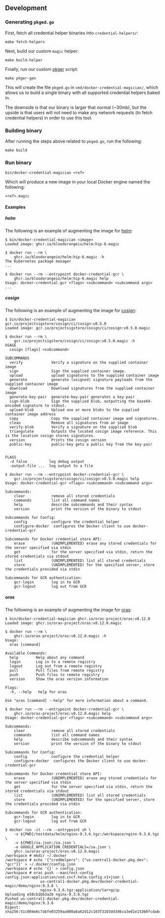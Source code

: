 ## Development

### Generating `pkged.go`

First, fetch all credential helper binaries into `credential-helpers/`:

```
make fetch-helpers
```

Next, build our custom `magic` helper:

```
make build-helper
```

Finally, run our custom [pkger](https://github.com/markbates/pkger) script:

```
make pkger-gen
```

This will create the file `pkged.go` in `cmd/docker-credential-magician/`, which
allows us to build a single binary with all supported credential helpers baked in.

The downside is that our binary is larger that normal (~30mb), but the upside
is that users will not need to make any network requests (to fetch credential helpers)
in order to use this tool.

### Building binary

After running the steps above related to `pkged.go`,
run the following:

```
make build
```

### Run binary

```
bin/docker-credential-magician <ref>
```

Which will produce a new image in your local Docker engine named the following:

```
<ref>.magic
```

#### Examples

##### helm

The following is an example of augmenting the image for [helm](https://github.com/helm/helm):

```
$ bin/docker-credential-magician <image>
Loaded image: ghcr.io/bloodorangeio/helm:hip-6.magic
```

```
$ docker run --rm \
    ghcr.io/bloodorangeio/helm:hip-6.magic -h
The Kubernetes package manager
...
```

```
$ docker run --rm --entrypoint docker-credential-gcr \
    ghcr.io/bloodorangeio/helm:hip-6.magic help
Usage: docker-credential-gcr <flags> <subcommand> <subcommand args>
...
```

##### cosign

The following is an example of augmenting the image for [cosign](https://github.com/sigstore/cosign):

```
$ bin/docker-credential-magician gcr.io/projectsigstore/cosign/ci/cosign:v0.5.0
Loaded image: gcr.io/projectsigstore/cosign/ci/cosign:v0.5.0.magic
```

```
$ docker run --rm \
    gcr.io/projectsigstore/cosign/ci/cosign:v0.5.0.magic -h
USAGE
  cosign [flags] <subcommand>

SUBCOMMANDS
  verify             Verify a signature on the supplied container image
  sign               Sign the supplied container image.
  upload             upload signatures to the supplied container image
  generate           generate (usigned) signature payloads from the supplied container image
  download           Download signatures from the supplied container image
  generate-key-pair  generate-key-pair generates a key-pair
  sign-blob          Sign the supplied blob, outputting the base64-encoded signature to stdout.
  upload-blob        Upload one or more blobs to the supplied container image address
  copy               Copy the supplied container image and signatures.
  clean              Remove all signatures from an image
  verify-blob        Verify a signature on the supplied blob
  triangulate        Outputs the located cosign image reference. This is the location cosign stores signatures.
  version            Prints the cosign version
  public-key         public-key gets a public key from the key-pair


FLAGS
  -d false          log debug output
  -output-file ...  log output to a file
```

```
$ docker run --rm --entrypoint docker-credential-gcr \
    gcr.io/projectsigstore/cosign/ci/cosign:v0.5.0.magic help
Usage: docker-credential-gcr <flags> <subcommand> <subcommand args>

Subcommands:
	clear            remove all stored credentials
	commands         list all command names
	help             describe subcommands and their syntax
	version          print the version of the binary to stdout

Subcommands for Config:
	config           configure the credential helper
	configure-docker  configures the Docker client to use docker-credential-gcr

Subcommands for Docker credential store API:
	erase            (UNIMPLEMENTED) erase any stored credentials for the server specified via stdin
	get              for the server specified via stdin, return the stored credentials via stdout
	list             (UNIMPLEMENTED) list all stored credentials
	store            (UNIMPLEMENTED) for the specified server, store the credentials provided via stdin

Subcommands for GCR authentication:
	gcr-login        log in to GCR
	gcr-logout       log out from GCR

```

##### oras

The following is an example of augmenting the image for [oras](https://github.com/oras-project/oras):

```
$ bin/docker-credential-magician ghcr.io/oras-project/oras:v0.12.0
Loaded image: ghcr.io/oras-project/oras:v0.12.0.magic
```

```
$ docker run --rm \
    ghcr.io/oras-project/oras:v0.12.0.magic -h
Usage:
  oras [command]

Available Commands:
  help        Help about any command
  login       Log in to a remote registry
  logout      Log out from a remote registry
  pull        Pull files from remote registry
  push        Push files to remote registry
  version     Show the oras version information

Flags:
  -h, --help   help for oras

Use "oras [command] --help" for more information about a command.
```

```
$ docker run --rm --entrypoint docker-credential-gcr \
    ghcr.io/oras-project/oras:v0.12.0.magic help
Usage: docker-credential-gcr <flags> <subcommand> <subcommand args>

Subcommands:
	clear            remove all stored credentials
	commands         list all command names
	help             describe subcommands and their syntax
	version          print the version of the binary to stdout

Subcommands for Config:
	config           configure the credential helper
	configure-docker  configures the Docker client to use docker-credential-gcr

Subcommands for Docker credential store API:
	erase            (UNIMPLEMENTED) erase any stored credentials for the server specified via stdin
	get              for the server specified via stdin, return the stored credentials via stdout
	list             (UNIMPLEMENTED) list all stored credentials
	store            (UNIMPLEMENTED) for the specified server, store the credentials provided via stdin

Subcommands for GCR authentication:
	gcr-login        log in to GCR
	gcr-logout       log out from GCR

```

```
$ docker run -it --rm --entrypoint sh \
    -v ${PWD}/testdata/helm/nginx-9.3.6.tgz:/workspace/nginx-9.3.6.tgz \
    -v ${PWD}/sa.json:/sa.json \
    -e GOOGLE_APPLICATION_CREDENTIALS=/sa.json \
    ghcr.io/oras-project/oras:v0.12.0.magic
/workspace # mkdir ~/.docker
/workspace # echo '{"credHelpers": {"us-central1-docker.pkg.dev": "gcr"}}' > ~/.docker/config.json
/workspace # echo '{}' > config.json
/workspace # oras push --manifest-config config.json:application/vnd.cncf.helm.config.v1+json \
                us-central1-docker.pkg.dev/docker-credential-magic/demo/nginx:9.3.6 \
                nginx-9.3.6.tgz:application/tar+gzip
Uploading e58cb1bb3a26 nginx-9.3.6.tgz
Pushed us-central1-docker.pkg.dev/docker-credential-magic/demo/nginx:9.3.6
Digest: sha256:51c004e6c7abfe03259aa900a8a62d12c183f3103dd3d6ca3ed1e15360fcda6c
```